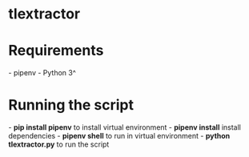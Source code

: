# tlextractor


<h1>Requirements</h1>
- pipenv
- Python 3^

<h1>Running the script</h1>
- <b>pip install pipenv</b> to install virtual environment
- <b>pipenv install</b> install dependencies
- <b>pipenv shell</b> to run in virtual environment
- <b>python tlextractor.py</b> to run the script